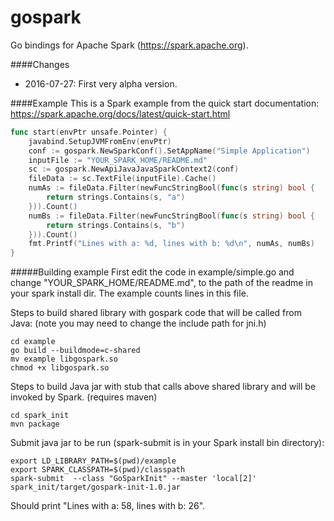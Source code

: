 gospark
=======

Go bindings for Apache Spark (https://spark.apache.org).

####Changes
* 2016-07-27: First very alpha version.

####Example
This is a Spark example from the quick start documentation: https://spark.apache.org/docs/latest/quick-start.html

```` go
func start(envPtr unsafe.Pointer) {
	javabind.SetupJVMFromEnv(envPtr)
	conf := gospark.NewSparkConf().SetAppName("Simple Application")
	inputFile := "YOUR_SPARK_HOME/README.md"
	sc := gospark.NewApiJavaJavaSparkContext2(conf)
	fileData := sc.TextFile(inputFile).Cache()
	numAs := fileData.Filter(newFuncStringBool(func(s string) bool {
		return strings.Contains(s, "a")
	})).Count()
	numBs := fileData.Filter(newFuncStringBool(func(s string) bool {
		return strings.Contains(s, "b")
	})).Count()
	fmt.Printf("Lines with a: %d, lines with b: %d\n", numAs, numBs)
} 
````

#####Building example
First edit the code in example/simple.go and change "YOUR_SPARK_HOME/README.md", to the path of the readme
in your spark install dir. The example counts lines in this file.

Steps to build shared library with gospark code that will be called from Java:
(note you may need to change the include path for jni.h)

````
cd example
go build --buildmode=c-shared
mv example libgospark.so
chmod +x libgospark.so
````

Steps to build Java jar with stub that calls above shared library and will be invoked by Spark. (requires maven)
````
cd spark_init
mvn package
````

Submit java jar to be run (spark-submit is in your Spark install bin directory):
````
export LD_LIBRARY_PATH=$(pwd)/example
export SPARK_CLASSPATH=$(pwd)/classpath
spark-submit  --class "GoSparkInit" --master 'local[2]' spark_init/target/gospark-init-1.0.jar
````

Should print "Lines with a: 58, lines with b: 26".
